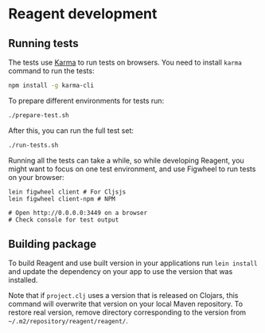# Reagent development

## Running tests

The tests use [Karma](https://karma-runner.github.io/2.0/index.html) to run tests on browsers. You need to install `karma` command to run the tests:

```bash
npm install -g karma-cli
```

To prepare different environments for tests run:

```bash
./prepare-test.sh
```

After this, you can run the full test set:

```bash
./run-tests.sh
```

Running all the tests can take a while, so while developing Reagent,
you might want to focus on one test environment, and use Figwheel to
run tests on your browser:

```
lein figwheel client # For Cljsjs
lein figwheel client-npm # NPM

# Open http://0.0.0.0:3449 on a browser
# Check console for test output
```

## Building package

To build Reagent and use built version in your applications run `lein install`
and update the dependency on your app to use the version that was installed.

Note that if `project.clj` uses a version that is released on Clojars, this command
will overwrite that version on your local Maven repository. To restore
real version, remove directory corresponding to the version from `~/.m2/repository/reagent/reagent/`.
